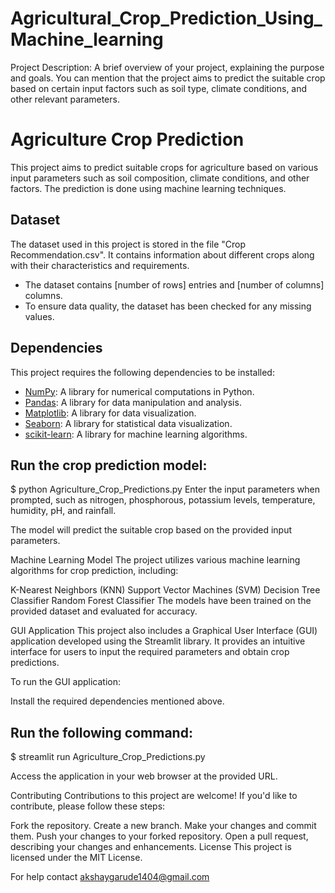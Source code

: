 # Agricultural_Crop_Prediction_Using_Machine_learning
Project Description: A brief overview of your project, explaining the purpose and goals. You can mention that the project aims to predict the suitable crop based on certain input factors such as soil type, climate conditions, and other relevant parameters.

# Agriculture Crop Prediction

This project aims to predict suitable crops for agriculture based on various input parameters such as soil composition, climate conditions, and other factors. The prediction is done using machine learning techniques.

## Dataset

The dataset used in this project is stored in the file "Crop Recommendation.csv". It contains information about different crops along with their characteristics and requirements.

- The dataset contains [number of rows] entries and [number of columns] columns.
- To ensure data quality, the dataset has been checked for any missing values.

## Dependencies

This project requires the following dependencies to be installed:

- [NumPy](https://numpy.org/): A library for numerical computations in Python.
- [Pandas](https://pandas.pydata.org/): A library for data manipulation and analysis.
- [Matplotlib](https://matplotlib.org/): A library for data visualization.
- [Seaborn](https://seaborn.pydata.org/): A library for statistical data visualization.
- [scikit-learn](https://scikit-learn.org/): A library for machine learning algorithms.


## Run the crop prediction model:
$ python Agriculture_Crop_Predictions.py
Enter the input parameters when prompted, such as nitrogen, phosphorous, potassium levels, temperature, humidity, pH, and rainfall.

The model will predict the suitable crop based on the provided input parameters.

Machine Learning Model
The project utilizes various machine learning algorithms for crop prediction, including:

K-Nearest Neighbors (KNN)
Support Vector Machines (SVM)
Decision Tree Classifier
Random Forest Classifier
The models have been trained on the provided dataset and evaluated for accuracy.

GUI Application
This project also includes a Graphical User Interface (GUI) application developed using the Streamlit library. It provides an intuitive interface for users to input the required parameters and obtain crop predictions.

To run the GUI application:

Install the required dependencies mentioned above.

## Run the following command:


$ streamlit run Agriculture_Crop_Predictions.py

Access the application in your web browser at the provided URL.

Contributing
Contributions to this project are welcome! If you'd like to contribute, please follow these steps:

Fork the repository.
Create a new branch.
Make your changes and commit them.
Push your changes to your forked repository.
Open a pull request, describing your changes and enhancements.
License
This project is licensed under the MIT License.


For help contact akshaygarude1404@gmail.com
